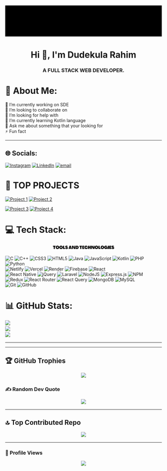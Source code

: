 <!-- Dark Mode Toggle -->


<p align="center">
  <svg width="100%" height="100">
    <rect width="100%" height="100%" fill="black"/>
  </svg>
</p>

<h1 align="center">Hi 👋, I'm Dudekula Rahim</h1>
<h3 align="center">A FULL STACK WEB DEVELOPER.</h3>

# 💫 About Me:
🔭 I’m currently working on SDE<br>👯 I’m looking to collaborate on <br>🤝 I’m looking for help with<br>🌱 I’m currently learning Kotlin language<br>💬 Ask me about something that your looking for<br>⚡ Fun fact

---


## 🌐 Socials:
[![Instagram](https://img.shields.io/badge/Instagram-%23E4405F.svg?logo=Instagram&logoColor=white)](https://instagram.com/impriive_king) [![LinkedIn](https://img.shields.io/badge/LinkedIn-%230077B5.svg?logo=linkedin&logoColor=white)](https://linkedin.com/in/dudekula-rahim-a32429253/) [![email](https://img.shields.io/badge/Email-D14836?logo=gmail&logoColor=white)](mailto:rahim@gmail.com) 



# 📄 TOP PROJECTS
[![Project 1](https://img.shields.io/badge/Project1-blue?style=for-the-badge)](https://event-manager-calendar.onrender.com) [![Project 2](https://img.shields.io/badge/Project2-red?style=for-the-badge)](https://sample-restaurant-website.onrender.com/)

[![Project 3](https://img.shields.io/badge/Project3-black?style=for-the-badge)](https://qr-bar-code-generator.onrender.com/) [![Project 4](https://img.shields.io/badge/Project2-green?style=for-the-badge)](https://gpa-calculator-qk2d.onrender.com/)




# 💻 Tech Stack:

<div align="center">
  <img src="https://github.com/SaiAdithya3/SaiAdithya3/blob/main/tools.png" width="40%" />
</div>


![C](https://img.shields.io/badge/c-%2300599C.svg?style=for-the-badge&logo=c&logoColor=white) ![C++](https://img.shields.io/badge/c++-%2300599C.svg?style=for-the-badge&logo=c%2B%2B&logoColor=white) ![CSS3](https://img.shields.io/badge/css3-%231572B6.svg?style=for-the-badge&logo=css3&logoColor=white) ![HTML5](https://img.shields.io/badge/html5-%23E34F26.svg?style=for-the-badge&logo=html5&logoColor=white) ![Java](https://img.shields.io/badge/java-%23ED8B00.svg?style=for-the-badge&logo=openjdk&logoColor=white) ![JavaScript](https://img.shields.io/badge/javascript-%23323330.svg?style=for-the-badge&logo=javascript&logoColor=%23F7DF1E) ![Kotlin](https://img.shields.io/badge/kotlin-%237F52FF.svg?style=for-the-badge&logo=kotlin&logoColor=white) ![PHP](https://img.shields.io/badge/php-%23777BB4.svg?style=for-the-badge&logo=php&logoColor=white) ![Python](https://img.shields.io/badge/python-3670A0?style=for-the-badge&logo=python&logoColor=ffdd54)
<br>
![Netlify](https://img.shields.io/badge/netlify-%23000000.svg?style=for-the-badge&logo=netlify&logoColor=#00C7B7) ![Vercel](https://img.shields.io/badge/vercel-%23000000.svg?style=for-the-badge&logo=vercel&logoColor=white) ![Render](https://img.shields.io/badge/Render-%46E3B7.svg?style=for-the-badge&logo=render&logoColor=white) ![Firebase](https://img.shields.io/badge/firebase-%23039BE5.svg?style=for-the-badge&logo=firebase) ![React](https://img.shields.io/badge/react-%2320232a.svg?style=for-the-badge&logo=react&logoColor=%2361DAFB) 
<br>
![React Native](https://img.shields.io/badge/react_native-%2320232a.svg?style=for-the-badge&logo=react&logoColor=%2361DAFB) ![jQuery](https://img.shields.io/badge/jquery-%230769AD.svg?style=for-the-badge&logo=jquery&logoColor=white) ![Laravel](https://img.shields.io/badge/laravel-%23FF2D20.svg?style=for-the-badge&logo=laravel&logoColor=white) ![NodeJS](https://img.shields.io/badge/node.js-6DA55F?style=for-the-badge&logo=node.js&logoColor=white) ![Express.js](https://img.shields.io/badge/express.js-%23404d59.svg?style=for-the-badge&logo=express&logoColor=%2361DAFB) ![NPM](https://img.shields.io/badge/NPM-%23CB3837.svg?style=for-the-badge&logo=npm&logoColor=white) ![Redux](https://img.shields.io/badge/redux-%23593d88.svg?style=for-the-badge&logo=redux&logoColor=white) ![React Router](https://img.shields.io/badge/React_Router-CA4245?style=for-the-badge&logo=react-router&logoColor=white) ![React Query](https://img.shields.io/badge/-React%20Query-FF4154?style=for-the-badge&logo=react%20query&logoColor=white) ![MongoDB](https://img.shields.io/badge/MongoDB-%234ea94b.svg?style=for-the-badge&logo=mongodb&logoColor=white) ![MySQL](https://img.shields.io/badge/mysql-4479A1.svg?style=for-the-badge&logo=mysql&logoColor=white) 
<br>
![Git](https://img.shields.io/badge/git-%23F05033.svg?style=for-the-badge&logo=git&logoColor=white) ![GitHub](https://img.shields.io/badge/github-%23121011.svg?style=for-the-badge&logo=github&logoColor=white)
# 📊 GitHub Stats:
![](https://github-readme-stats.vercel.app/api?username=DUDEKULARAHIM&theme=dark&hide_border=false&include_all_commits=false&count_private=false)<br/>
![](https://github-readme-streak-stats.herokuapp.com/?user=DUDEKULARAHIM&theme=dark&hide_border=false)<br/>
![](https://github-readme-stats.vercel.app/api/top-langs/?username=DUDEKULARAHIM&theme=dark&hide_border=false&include_all_commits=false&count_private=false&layout=compact)


---






---

## 🏆 GitHub Trophies
<div align="center">
  <img src="https://github-profile-trophy.vercel.app/?username=DUDEKULARAHIM&theme=vue-dark&no-frame=false&no-bg=true&margin-w=4" />
</div>

### ✍️ Random Dev Quote
<div align="center">
  <img src="https://quotes-github-readme.vercel.app/api?type=horizontal&theme=merko" />
</div>

---

## 🔝 Top Contributed Repo
<div align="center">
  <img src="https://github-contributor-stats.vercel.app/api?username=DUDEKULARAHIM&limit=5&theme=vue-dark&combine_all_yearly_contributions=true" />
</div>

---

### 👀 Profile Views
<p align="center"> 
<img src="https://profile-counter.glitch.me/DUDEKULARAHIM/count.svg" />
</p>

